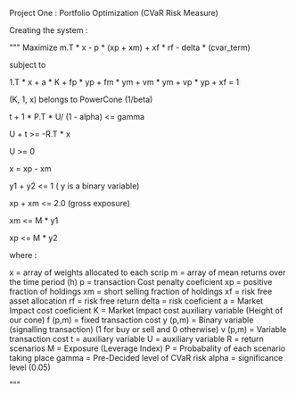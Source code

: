 Project One : Portfolio Optimization (CVaR Risk Measure)


Creating the system :

"""
Maximize m.T * x - p * (xp + xm) + xf * rf - delta * (cvar_term)

subject to

1.T * x + a * K + fp * yp + fm * ym + vm * ym + vp * yp + xf = 1

(K, 1, x) belongs to PowerCone (1/beta)

t + 1 * P.T * U/ (1 - alpha) <= gamma

U + t >= -R.T * x

U >= 0

x = xp - xm

y1 + y2 <= 1 ( y is a binary variable)

xp + xm <= 2.0 (gross exposure)

xm <= M * y1

xp <= M * y2

where :

x = array of weights allocated to each scrip
m =  array of mean returns over the time period (h)
p = transaction Cost penalty coeficient
xp = positive fraction of holdings
xm = short selling fraction of holdings
xf = risk free asset allocation
rf = risk free return
delta = risk coeficient
a = Market Impact cost coeficient
K = Market Impact cost auxiliary variable (Height of our cone)
f (p,m) = fixed transaction cost
y (p,m) = Binary variable (signalling transaction) (1 for buy or sell and 0 otherwise)
v (p,m) = Variable transaction cost
t = auxiliary variable 
U = auxiliary variable
R = return scenarios
M = Exposure (Leverage Index)
P = Probabality of each scenario taking place
gamma = Pre-Decided level of CVaR risk
alpha = significance level (0.05)

"""



